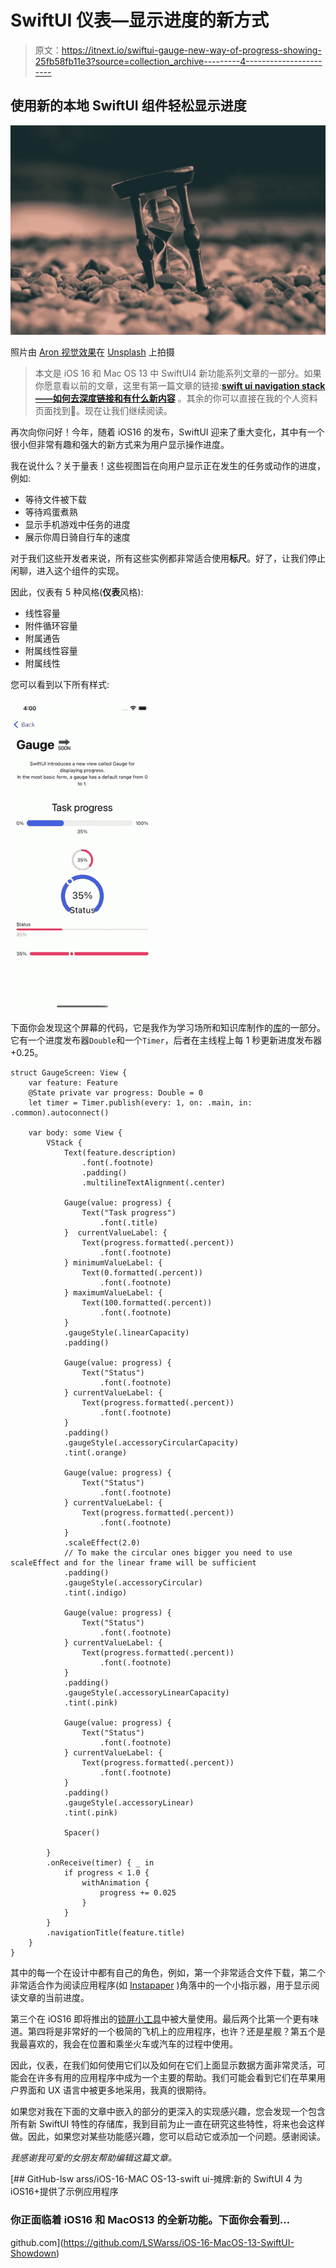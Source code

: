 # SwiftUI 仪表—显示进度的新方式

> 原文：<https://itnext.io/swiftui-gauge-new-way-of-progress-showing-25fb58fb11e3?source=collection_archive---------4----------------------->

## 使用新的本地 SwiftUI 组件轻松显示进度

![](img/1d43558d41d81b7ce709a6f00f002862.png)

照片由 [Aron 视觉效果](https://unsplash.com/@aronvisuals?utm_source=medium&utm_medium=referral)在 [Unsplash](https://unsplash.com?utm_source=medium&utm_medium=referral) 上拍摄

> 本文是 iOS 16 和 Mac OS 13 中 SwiftUI4 新功能系列文章的一部分。如果你愿意看以前的文章，这里有第一篇文章的链接:[**swift ui navigation stack——如何去深度链接和有什么新内容**](https://medium.com/better-programming/swiftui-navigation-stack-how-to-deeplink-and-whats-new-64b1401cb9af) 。其余的你可以直接在我的个人资料页面找到🚀。现在让我们继续阅读。

再次向你问好！今年，随着 iOS16 的发布，SwiftUI 迎来了重大变化，其中有一个很小但非常有趣和强大的新方式来为用户显示操作进度。

我在说什么？关于量表！这些视图旨在向用户显示正在发生的任务或动作的进度，例如:

*   等待文件被下载
*   等待鸡蛋煮熟
*   显示手机游戏中任务的进度
*   展示你周日骑自行车的速度

对于我们这些开发者来说，所有这些实例都非常适合使用**标尺**。好了，让我们停止闲聊，进入这个组件的实现。

因此，仪表有 5 种风格(**仪表**风格):

*   线性容量
*   附件循环容量
*   附属通告
*   附属线性容量
*   附属线性

您可以看到以下所有样式:

![](img/e18f15227ccf94c62610febd1dcfc214.png)

下面你会发现这个屏幕的代码，它是我作为学习场所和知识库制作的[库](https://github.com/LSWarss/iOS-16-MacOS-13-SwiftUI-Showdown)的一部分。它有一个进度发布器`Double`和一个`Timer`，后者在主线程上每 1 秒更新进度发布器+0.25。

```
struct GaugeScreen: View {
    var feature: Feature
    @State private var progress: Double = 0
    let timer = Timer.publish(every: 1, on: .main, in: .common).autoconnect()

    var body: some View {
        VStack {
            Text(feature.description)
                .font(.footnote)
                .padding()
                .multilineTextAlignment(.center)

            Gauge(value: progress) {
                Text("Task progress")
                    .font(.title)
            }  currentValueLabel: {
                Text(progress.formatted(.percent))
                    .font(.footnote)
            } minimumValueLabel: {
                Text(0.formatted(.percent))
                    .font(.footnote)
            } maximumValueLabel: {
                Text(100.formatted(.percent))
                    .font(.footnote)
            }
            .gaugeStyle(.linearCapacity)
            .padding()

            Gauge(value: progress) {
                Text("Status")
                    .font(.footnote)
            } currentValueLabel: {
                Text(progress.formatted(.percent))
                    .font(.footnote)
            }
            .padding()
            .gaugeStyle(.accessoryCircularCapacity)
            .tint(.orange)

            Gauge(value: progress) {
                Text("Status")
                    .font(.footnote)
            } currentValueLabel: {
                Text(progress.formatted(.percent))
                    .font(.footnote)
            }
            .scaleEffect(2.0)
            // To make the circular ones bigger you need to use scaleEffect and for the linear frame will be sufficient
            .padding()
            .gaugeStyle(.accessoryCircular)
            .tint(.indigo)

            Gauge(value: progress) {
                Text("Status")
                    .font(.footnote)
            } currentValueLabel: {
                Text(progress.formatted(.percent))
                    .font(.footnote)
            }
            .padding()
            .gaugeStyle(.accessoryLinearCapacity)
            .tint(.pink)

            Gauge(value: progress) {
                Text("Status")
                    .font(.footnote)
            } currentValueLabel: {
                Text(progress.formatted(.percent))
                    .font(.footnote)
            }
            .padding()
            .gaugeStyle(.accessoryLinear)
            .tint(.pink)

            Spacer()

        }
        .onReceive(timer) { _ in
            if progress < 1.0 {
                withAnimation {
                    progress += 0.025
                }
            }
        }
        .navigationTitle(feature.title)
    }
}
```

其中的每一个在设计中都有自己的角色，例如，第一个非常适合文件下载，第二个非常适合作为阅读应用程序(如 [Instapaper](https://www.instapaper.com) )角落中的一个小指示器，用于显示阅读文章的当前进度。

第三个在 iOS16 即将推出的[锁屏小工具](https://developer.apple.com/documentation/widgetkit/creating-lock-screen-widgets-and-watch-complications)中被大量使用。最后两个比第一个更有味道。第四将是非常好的一个极简的飞机上的应用程序，也许？还是星舰？第五个是我最喜欢的，我会在位置和乘坐火车或汽车的过程中使用。

因此，仪表，在我们如何使用它们以及如何在它们上面显示数据方面非常灵活，可能会在许多有用的应用程序中成为一个主要的帮助。我们可能会看到它们在苹果用户界面和 UX 语言中被更多地采用，我真的很期待。

如果您对我在下面的文章中嵌入的部分的更深入的实现感兴趣，您会发现一个包含所有新 SwiftUI 特性的存储库，我到目前为止一直在研究这些特性，将来也会这样做。因此，如果您对某些功能感兴趣，您可以启动它或添加一个问题。感谢阅读。

*我感谢我可爱的女朋友帮助编辑这篇文章。*

[](https://github.com/LSWarss/iOS-16-MacOS-13-SwiftUI-Showdown) [## GitHub-lsw arss/iOS-16-MAC OS-13-swift ui-摊牌:新的 SwiftUI 4 为 iOS16+提供了示例应用程序

### 你正面临着 iOS16 和 MacOS13 的全新功能。下面你会看到…

github.com](https://github.com/LSWarss/iOS-16-MacOS-13-SwiftUI-Showdown)